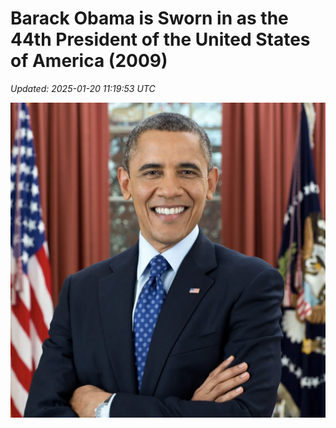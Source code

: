 # Barack Obama is Sworn in as the 44th President of the United States of America (2009)

_Updated: 2025-01-20 11:19:53 UTC_

![](.github/date-management/images/barack-obama.webp)

